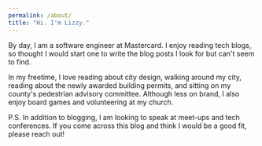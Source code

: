 ```yaml
---
permalink: /about/
title: "Hi. I'm Lizzy."
---
```


By day, I am a software engineer at Mastercard. I enjoy reading tech blogs, so thought I would start one to write the blog posts I look for but can't seem to find.

In my freetime, I love reading about city design, walking around my city, reading about the newly awarded building permits, and sitting on my county's pedestrian advisory committee. Although less on brand, I also enjoy board games and volunteering at my church.

P.S. In addition to blogging, I am looking to speak at meet-ups and tech conferences. If you come across this blog and think I would be a good fit, please reach out!